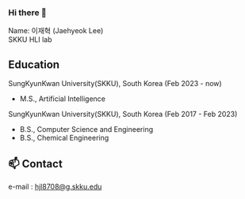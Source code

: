 ### Hi there 👋
Name: 이재혁 (Jaehyeok Lee) <br>
SKKU HLI lab

## Education
SungKyunKwan University(SKKU), South Korea (Feb 2023 - now)
- M.S., Artificial Intelligence

SungKyunKwan University(SKKU), South Korea (Feb 2017 - Feb 2023)
- B.S., Computer Science and Engineering
- B.S., Chemical Engineering

## 📫 Contact
e-mail : hjl8708@g.skku.edu

<!--
**jaehyeokLee-119/jaehyeokLee-119** is a ✨ _special_ ✨ repository because its `README.md` (this file) appears on your GitHub profile.

Here are some ideas to get you started:

- 🔭 I’m currently working on ...
- 🌱 I’m currently learning ...
- 👯 I’m looking to collaborate on ...
- 🤔 I’m looking for help with ...
- 💬 Ask me about ...
- 📫 How to reach me: ...
- 😄 Pronouns: ...
- ⚡ Fun fact: ...
-->
